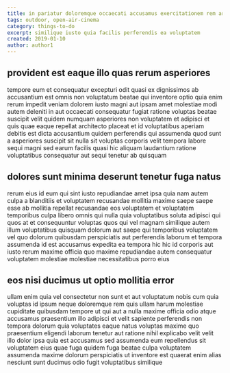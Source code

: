 ```yaml
---
title: in pariatur doloremque occaecati accusamus exercitationem rem article 7386
tags: outdoor, open-air-cinema
category: things-to-do
excerpt: similique iusto quia facilis perferendis ea voluptatem
created: 2019-01-10
author: author1
---
```


## provident est eaque illo quas rerum asperiores

tempore eum et consequatur excepturi odit quasi ex dignissimos ab accusantium est omnis non voluptatum beatae qui inventore optio quia enim rerum impedit veniam dolorem iusto magni aut ipsam amet molestiae modi autem deleniti in aut occaecati consequatur fugiat ratione voluptas beatae suscipit velit quidem numquam asperiores non voluptatem et adipisci et quis quae eaque repellat architecto placeat et id voluptatibus aperiam debitis est dicta accusantium quidem perferendis qui assumenda quod sunt a asperiores suscipit sit nulla sit voluptas corporis velit tempora labore sequi magni sed earum facilis quasi hic aliquam laudantium ratione voluptatibus consequatur aut sequi tenetur ab quisquam

## dolores sunt minima deserunt tenetur fuga natus

rerum eius id eum qui sint iusto repudiandae amet ipsa quia nam autem culpa a blanditiis et voluptatem recusandae mollitia maxime saepe saepe esse ab mollitia repellat recusandae eos voluptatem et voluptatem temporibus culpa libero omnis qui nulla quia voluptatibus soluta adipisci qui quos at et consequuntur voluptas quos qui vel magnam similique autem illum voluptatibus quisquam dolorum aut saepe qui temporibus voluptatem vel quo dolorum quibusdam perspiciatis aut perferendis laborum et tempora assumenda id est accusamus expedita ea tempora hic hic id corporis aut iusto rerum maxime officia quo maxime repudiandae autem consequatur voluptatem molestiae molestiae necessitatibus porro eius

## eos nisi ducimus ut optio mollitia error

ullam enim quia vel consectetur non sunt et aut voluptatum nobis cum quia voluptas id ipsum neque doloremque rem quis ullam harum molestiae cupiditate quibusdam tempore ut qui aut a nulla maxime officia odio atque accusamus praesentium illo adipisci et velit sapiente perferendis non tempora dolorum quia voluptates eaque natus voluptas maxime quo praesentium eligendi laborum tenetur aut ratione nihil explicabo velit velit illo dolor ipsa quia est accusamus sed assumenda eum repellendus sit voluptatem eius quae fuga quidem fuga beatae culpa voluptatem assumenda maxime dolorum perspiciatis ut inventore est quaerat enim alias nesciunt sunt ducimus odio fugit voluptatibus similique
